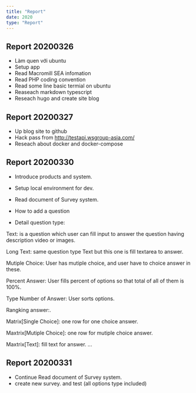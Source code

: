 ```yaml
---
title: "Report"
date: 2020
type: "Report"
---
```


## Report 20200326

* Làm quen với ubuntu
* Setup app 
* Read Macromill SEA infomation
* Read PHP coding convention
* Read some line basic termial on ubuntu
* Reaseach markdown typescript
* Reseach hugo and create site blog

## Report 20200327

* Up blog site to github
* Hack pass from http://testapi.wsgroup-asia.com/
* Reseach about docker and docker-compose

## Report 20200330

- Introduce products and system.
- Setup local environment for dev.
- Read document of Survey system.

- How to add a question

- Detail question type: 

Text: is a question which user can fill input to answer the question having description video or images.

Long Text: same question type Text but this one is fill textarea to answer.

Mutiple Choice: User has mutiple choice, and user have to choice answer in these.

Percent Answer: User fills percent of options so that total of all of them is 100%.

Type Number of Answer: User sorts options.

Rangking answer:.

Matrix[Single Choice]: one row for one choice answer.

Maxtrix[Mutiple Choice]: one row for mutiple choice answer.

Maxtrix[Text]: fill text for answer.
...

## Report 20200331

* Continue Read document of Survey system.
* create new survey. and test (all options type included)

